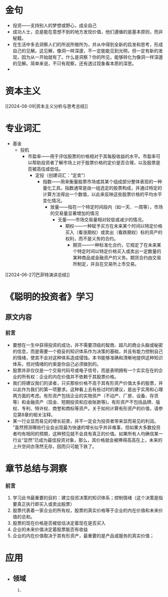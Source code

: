 # 金句

- 投资——支持别人的梦想或野心，成全自己
- 成功人士，总是能在意想不到的地方发现价值，他们遵循的是基本原则，而非秘籍。
- 在生活中多去洞察人们的所说所做所为，并从中得到全新的启发和思考，形成自己的见解。这见解，像洞一样深邃，不一定能能见到光明，但一定有新的发现，因为从一开始就有了。什么是洞察？你的所见，能够转化为像洞一样深邃的见解。简单来说，不只有观察，还有透过现象看本质的深思。
- 

# 资本主义

[[2024-08-09|资本主义分析与思考总结]] 

# 专业词汇

- 基金
	- 投机
		- 市盈率——用于评估股票的价格相对于其每股收益的水平。市盈率可以帮助投资者了解市场上对于股票价格的定价是否合理，以及股票是否被高估或低估。
			- 定投（创建词汇：“定卖”）
				- 指数——用来衡量股票市场或其某个组成部分整体表现的一种量化工具。指数通常是由一组选定的股票构成，并通过特定的计算方法得出一个数值，以此来反映这些股票价格的平均水平变化情况。
					- 放量——指在一个特定时间段内（如一天、一周等），市场的交易量显著增加的情况
						- 无量——市场交易量相对较低或减少的情况。
							- 期权——一种赋予买方在未来某个时间以特定价格买入（看涨期权）或卖出（看跌期权）标的资产的权利，而不是义务的合约。
								- 期货——一种标准化合约，它规定了在未来某个特定时间以特定价格买入或卖出一定数量的某种商品或金融资产的义务。期货合约由交易所制定，并且在交易所上市交易。

[[2024-06-27|巴菲特演讲总结]] 

# 《聪明的投资者》学习
## 原文内容
### 前言

-  要想在一生中获得投资的成功，并不需要顶级的智商、超凡的商业头脑或秘密的信息，而是需要一个稳妥的知识体系作为决策的基础，并且有能力控制自己的情绪，使其不会对这种体系造成侵蚀。本书能够准确和清晰地提供这种知识体系，但对情绪的约束是你自己必须做到的。
-  股票并非仅仅是一个交易代码号或电子信号，而是表明拥有一个实实在在的企业的所有权：企业的内在价值并不依赖于其股票价格。
- 我们将建议我们的读者，只买那些价格不高于其有形资产价值太多的股票，并以此作为我们的第一项要求。这种看上去有些过时的建议，是出于实用和心理两方面的考虑。有形资产包括企业的实物资产（不动产、厂房、设备、存货等）和金融资产（现金、短期投资和应收账款等)。有形资产不包括品牌、版权、专利、特许权、商誉和商标等资产。关于如何计算有形资产的价值，请参见第8章的相关注释。
- 某一行业显而易见的增长前景，并不一定会为投资者带来显而易见的利润。​”虽然预测哪些行业会出现最为快速的增长似乎并非难事，但如果大多数投资者均有相同的预期，这种预见就不会具有真正的价值。如果所有人均确信某一行业“显然”已成为最佳投资对象，那么，其价格就会被捧得高高在上，未来的上升空间亦荡然无存，因而只可能下跌了。

# 章节总结与洞察
### 前言

1. 学习此书最重要的目的：建立投资决策的知识体系；控制情绪（这个决策是指要真正执行即买入或卖出股票）
2. 股票代表着一家企业的所有权，股票的真实价格等于企业的内在价值和未来价值的总和。
3. 股票的现在价格是否被低估决定着现在是否买入
4. 企业的未来价值决定着股票能否有收益
5. 企业的内在价值取决于其有形资产，最重要的是产品或服务的真实价值；

# 应用

- 领域
	- 
		1. 



